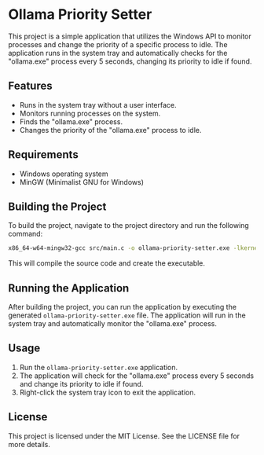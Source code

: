 # Ollama Priority Setter

This project is a simple application that utilizes the Windows API to monitor processes and change the priority of a specific process to idle. The application runs in the system tray and automatically checks for the "ollama.exe" process every 5 seconds, changing its priority to idle if found.

## Features

- Runs in the system tray without a user interface.
- Monitors running processes on the system.
- Finds the "ollama.exe" process.
- Changes the priority of the "ollama.exe" process to idle.

## Requirements

- Windows operating system
- MinGW (Minimalist GNU for Windows)

## Building the Project

To build the project, navigate to the project directory and run the following command:

```sh
x86_64-w64-mingw32-gcc src/main.c -o ollama-priority-setter.exe -lkernel32 -luser32 -lpsapi -mwindows
````

This will compile the source code and create the executable.

## Running the Application

After building the project, you can run the application by executing the generated `ollama-priority-setter.exe` file. The application will run in the system tray and automatically monitor the "ollama.exe" process.

## Usage

1. Run the `ollama-priority-setter.exe` application.
2. The application will check for the "ollama.exe" process every 5 seconds and change its priority to idle if found.
3. Right-click the system tray icon to exit the application.

## License

This project is licensed under the MIT License. See the LICENSE file for more details.